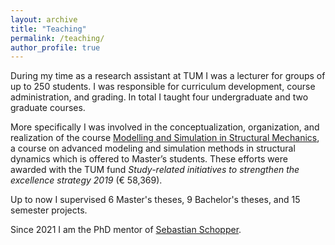 ```yaml
---
layout: archive
title: "Teaching"
permalink: /teaching/
author_profile: true
---
```


During my time as a research assistant at TUM I was a lecturer for groups of up to 250 students. I was responsible for curriculum development, course administration, and grading. In total I taught four undergraduate and two graduate courses.

More specifically I was involved in the conceptualization, organization, and realization of the course <a target="_blank" href="https://www.cee.ed.tum.de/bm/lehre/masterstudiengaenge/modelling-and-simulation/">Modelling and Simulation in Structural Mechanics</a>, a course on advanced modeling and simulation methods in structural dynamics which is offered to Master’s students. These efforts were awarded with the TUM fund _Study-related initiatives to strengthen the excellence strategy 2019_ (€ 58,369).

Up to now I supervised 6 Master's theses, 9 Bachelor's theses, and 15 semester projects.

Since 2021 I am the PhD mentor of <a target="_blank" href="https://www.cee.ed.tum.de/bm/mitarbeiterinnen/sebastian-schopper/">Sebastian Schopper</a>.
